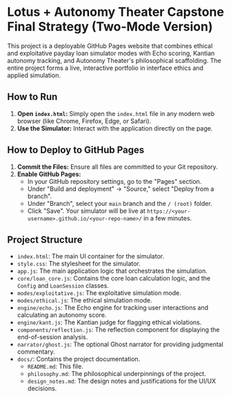 # Lotus + Autonomy Theater Capstone Final Strategy (Two-Mode Version)

This project is a deployable GitHub Pages website that combines ethical and exploitative payday loan simulator modes with Echo scoring, Kantian autonomy tracking, and Autonomy Theater's philosophical scaffolding. The entire project forms a live, interactive portfolio in interface ethics and applied simulation.

## How to Run

1.  **Open `index.html`:** Simply open the `index.html` file in any modern web browser (like Chrome, Firefox, Edge, or Safari).
2.  **Use the Simulator:** Interact with the application directly on the page.

## How to Deploy to GitHub Pages

1.  **Commit the Files:** Ensure all files are committed to your Git repository.
2.  **Enable GitHub Pages:**
    *   In your GitHub repository settings, go to the "Pages" section.
    *   Under "Build and deployment" -> "Source," select "Deploy from a branch".
    *   Under "Branch", select your `main` branch and the `/ (root)` folder.
    *   Click "Save". Your simulator will be live at `https://<your-username>.github.io/<your-repo-name>/` in a few minutes.

## Project Structure

-   `index.html`: The main UI container for the simulator.
-   `style.css`: The stylesheet for the simulator.
-   `app.js`: The main application logic that orchestrates the simulation.
-   `core/loan_core.js`: Contains the core loan calculation logic, and the `Config` and `LoanSession` classes.
-   `modes/exploitative.js`: The exploitative simulation mode.
-   `modes/ethical.js`: The ethical simulation mode.
-   `engine/echo.js`: The Echo engine for tracking user interactions and calculating an autonomy score.
-   `engine/kant.js`: The Kantian judge for flagging ethical violations.
-   `components/reflection.js`: The reflection component for displaying the end-of-session analysis.
-   `narrator/ghost.js`: The optional Ghost narrator for providing judgmental commentary.
-   `docs/`: Contains the project documentation.
    -   `README.md`: This file.
    -   `philosophy.md`: The philosophical underpinnings of the project.
    -   `design_notes.md`: The design notes and justifications for the UI/UX decisions.
